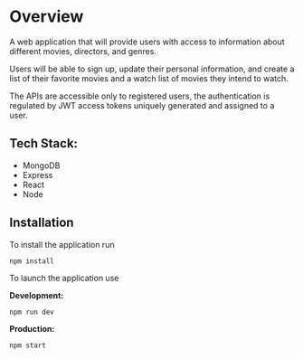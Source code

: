 # Overview

A web application that will provide users with access to information about different movies, directors, and genres.

Users will be able to sign up, update their personal information, and create a list of their favorite movies and a watch list of movies they intend to watch.

The APIs are accessible only to registered users, the authentication is regulated by JWT access tokens uniquely generated and assigned to a user.

## Tech Stack:

- MongoDB
- Express
- React
- Node

## Installation

To install the application run

```
npm install
```

To launch the application use

**Development:**

```
npm run dev
```

**Production:**

```
npm start
```
